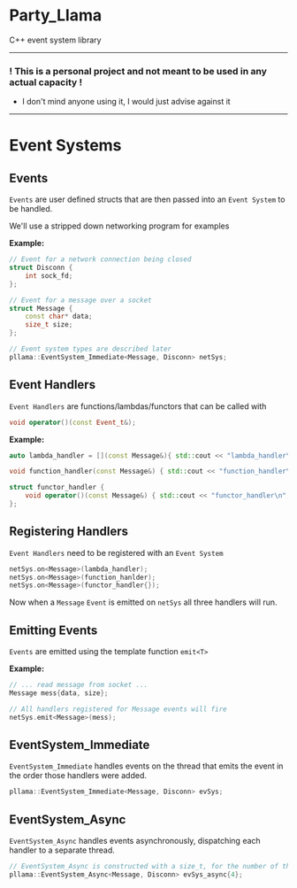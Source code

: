 # Party_Llama

C++ event system library

---
### ! This is a personal project and not meant to be used in any actual capacity !
- I don't mind anyone using it, I would just advise against it
---

# Event Systems

## Events

`Events` are user defined structs that are then passed into an `Event System` to be handled.

We'll use a stripped down networking program for examples

**Example:**
```c++
// Event for a network connection being closed
struct Disconn {
	int sock_fd;
};

// Event for a message over a socket
struct Message {
	const char* data;
	size_t size;
};

// Event system types are described later
pllama::EventSystem_Immediate<Message, Disconn> netSys;
```

## Event Handlers

`Event Handlers` are functions/lambdas/functors that can be called with
```c++
void operator()(const Event_t&);
```

**Example:**
```c++
auto lambda_handler = [](const Message&){ std::cout << "lambda_handler\n";};

void function_handler(const Message&) { std::cout << "function_handler\n"; }

struct functor_handler {
	void operator()(const Message&) { std::cout << "functor_handler\n"; }
};
```

## Registering Handlers

`Event Handlers` need to be registered with an `Event System`
```c++
netSys.on<Message>(lambda_handler);
netSys.on<Message>(function_hanlder);
netSys.on<Message>(functor_handler{});
```
Now when a `Message` `Event` is emitted on `netSys` all three handlers will run.

## Emitting Events

`Events` are emitted using the template function `emit<T>`

**Example:**
```c++
// ... read message from socket ...
Message mess{data, size};

// All handlers registered for Message events will fire
netSys.emit<Message>(mess);
```

## EventSystem_Immediate

`EventSystem_Immediate` handles events on the thread that emits the event in the order those handlers were added.

```c++
pllama::EventSystem_Immediate<Message, Disconn> evSys;
```

## EventSystem_Async

`EventSystem_Async` handles events asynchronously, dispatching each handler to a separate thread.

```c++
// EventSystem_Async is constructed with a size_t, for the number of threads
pllama::EventSystem_Async<Message, Disconn> evSys_async{4};
```